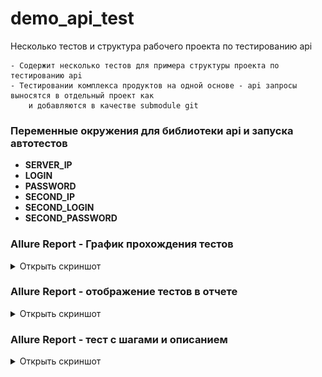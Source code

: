 # demo_api_test
Несколько тестов и структура рабочего проекта по тестированию api


    - Содержит несколько тестов для примера структуры проекта по тестированию api
    - Тестировании комплекса продуктов на одной основе - api запросы выносятся в отдельный проект как
        и добавляются в качестве submodule git
        
### Переменные окружения для библиотеки api и запуска автотестов

- **SERVER_IP**
- **LOGIN**
- **PASSWORD**
- **SECOND_IP**
- **SECOND_LOGIN**
- **SECOND_PASSWORD**

<h3> Allure Report - График прохождения тестов</h3>
    <details><summary>Открыть скриншот</summary>
        <img width="80%" src="images/allure1.png">
    </details>
    
<h3> Allure Report - отображение тестов в отчете</h3>
    <details><summary>Открыть скриншот</summary>
        <img width="80%" src="images/allure2.png">
    </details>
 
<h3> Allure Report - тест с шагами и описанием</h3>
    <details><summary>Открыть скриншот</summary>
        <img width="80%" src="images/allure3.png">
        <img width="80%" src="images/allure4.png">
    </details>


